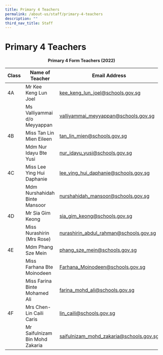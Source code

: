```yaml
---
title: Primary 4 Teachers
permalink: /about-us/staff/primary-4-teachers
description: ""
third_nav_title: Staff
---
```

# **Primary 4 Teachers**

<center><b> Primary 4 Form Teachers (2022)</b></center>

| Class 	|  Name of Teacher 	|  Email Address 	|
|---	|---	|---	|
| 4A 	| Mr Kee Keng Lun Joel  	| [kee_keng_lun_joel@schools.gov.sg](mailto:kee_keng_lun_joel@schools.gov.sg) 	|
|  	| Ms Valliyammai d/o Meyyappan 	| [valliyammai_meyyappan@schools.gov.sg](mailto:valliyammai_meyyappan@schools.gov.sg) 	|
| 4B 	| Miss Tan Lin Mien Eileen 	| [tan_lin_mien@schools.gov.sg](mailto:tan_lin_mien@schools.gov.sg) 	|
|  	| Mdm Nur Idayu Bte Yusi  	| [nur_idayu_yusi@schools.gov.sg](mailto:nur_idayu_yusi@schools.gov.sg) 	|
| 4C 	| Miss Lee Ying Hui Daphanie 	| [lee_ying_hui_daphanie@schools.gov.sg](mailto:lee_ying_hui_daphanie@schools.gov.sg) 	|
|  	| Mdm Nurshahidah Binte Mansoor 	| [nurshahidah_mansoor@schools.gov.sg](mailto:nurshahidah_mansoor@schools.gov.sg) 	|
| 4D 	| Mr Sia Gim Keong  	|[sia_gim_keong@schools.gov.sg](mailto:sia_gim_keong@schools.gov.sg) 	|
|  	| Miss Nurashirin (Mrs Rose) 	| [nurashirin_abdul_rahman@schools.gov.sg](mailto:nurashirin_abdul_rahman@schools.gov.sg) 	|
| 4E 	| Mdm Phang Sze Mein 	| [phang_sze_mein@schools.gov.sg](mailto:phang_sze_mein@schools.gov.sg) 	|
|  	| Miss Farhana Bte Moinodeen 	| [Farhana_Moinodeen@schools.gov.sg](mailto:Farhana_Moinodeen@schools.gov.sg) 	|
|  	| Miss Farina Binte Mohamed Ali 	| [farina_mohd_ali@schools.gov.sg](mailto:farina_mohd_ali@schools.gov.sg) 	|
| 4F 	| Mrs Chen-Lin Caili Caris 	| [lin_caili@schools.gov.sg](mailto:lin_caili@schools.gov.sg) 	|
|  	| Mr Saifulnizam Bin Mohd Zakaria 	| [saifulnizam_mohd_zakaria@schools.gov.sg](mailto:saifulnizam_mohd_zakaria@schools.gov.sg) 	|